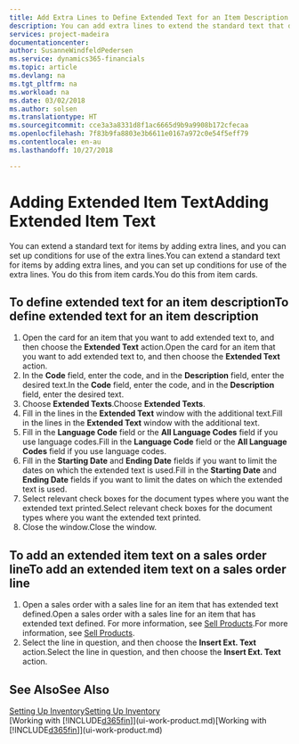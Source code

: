 ```yaml
---
title: Add Extra Lines to Define Extended Text for an Item Description | Microsoft Docs
description: You can add extra lines to extend the standard text that describes an item.
services: project-madeira
documentationcenter: 
author: SusanneWindfeldPedersen
ms.service: dynamics365-financials
ms.topic: article
ms.devlang: na
ms.tgt_pltfrm: na
ms.workload: na
ms.date: 03/02/2018
ms.author: solsen
ms.translationtype: HT
ms.sourcegitcommit: cce3a3a8331d8f1ac6665d9b9a9908b172cfecaa
ms.openlocfilehash: 7f83b9fa8803e3b6611e0167a972c0e54f5eff79
ms.contentlocale: en-au
ms.lasthandoff: 10/27/2018

---
```

# <a name="adding-extended-item-text"></a><span data-ttu-id="14619-103">Adding Extended Item Text</span><span class="sxs-lookup"><span data-stu-id="14619-103">Adding Extended Item Text</span></span>
<span data-ttu-id="14619-104">You can extend a standard text for items by adding extra lines, and you can set up conditions for use of the extra lines.</span><span class="sxs-lookup"><span data-stu-id="14619-104">You can extend a standard text for items by adding extra lines, and you can set up conditions for use of the extra lines.</span></span> <span data-ttu-id="14619-105">You do this from item cards.</span><span class="sxs-lookup"><span data-stu-id="14619-105">You do this from item cards.</span></span>

## <a name="to-define-extended-text-for-an-item-description"></a><span data-ttu-id="14619-106">To define extended text for an item description</span><span class="sxs-lookup"><span data-stu-id="14619-106">To define extended text for an item description</span></span>
1. <span data-ttu-id="14619-107">Open the card for an item that you want to add extended text to, and then choose the **Extended Text** action.</span><span class="sxs-lookup"><span data-stu-id="14619-107">Open the card for an item that you want to add extended text to, and then choose the **Extended Text** action.</span></span>
2. <span data-ttu-id="14619-108">In the **Code** field, enter the code, and in the **Description** field, enter the desired text.</span><span class="sxs-lookup"><span data-stu-id="14619-108">In the **Code** field, enter the code, and in the **Description** field, enter the desired text.</span></span>
3. <span data-ttu-id="14619-109">Choose **Extended Texts**.</span><span class="sxs-lookup"><span data-stu-id="14619-109">Choose **Extended Texts**.</span></span>
4. <span data-ttu-id="14619-110">Fill in the lines in the **Extended Text** window with the additional text.</span><span class="sxs-lookup"><span data-stu-id="14619-110">Fill in the lines in the **Extended Text** window with the additional text.</span></span>
5. <span data-ttu-id="14619-111">Fill in the **Language Code** field or the **All Language Codes** field if you use language codes.</span><span class="sxs-lookup"><span data-stu-id="14619-111">Fill in the **Language Code** field or the **All Language Codes** field if you use language codes.</span></span>
6. <span data-ttu-id="14619-112">Fill in the **Starting Date** and **Ending Date** fields if you want to limit the dates on which the extended text is used.</span><span class="sxs-lookup"><span data-stu-id="14619-112">Fill in the **Starting Date** and **Ending Date** fields if you want to limit the dates on which the extended text is used.</span></span>
7. <span data-ttu-id="14619-113">Select relevant check boxes for the document types where you want the extended text printed.</span><span class="sxs-lookup"><span data-stu-id="14619-113">Select relevant check boxes for the document types where you want the extended text printed.</span></span>
8. <span data-ttu-id="14619-114">Close the window.</span><span class="sxs-lookup"><span data-stu-id="14619-114">Close the window.</span></span>

## <a name="to-add-an-extended-item-text-on-a-sales-order-line"></a><span data-ttu-id="14619-115">To add an extended item text on a sales order line</span><span class="sxs-lookup"><span data-stu-id="14619-115">To add an extended item text on a sales order line</span></span>
1. <span data-ttu-id="14619-116">Open a sales order with a sales line for an item that has extended text defined.</span><span class="sxs-lookup"><span data-stu-id="14619-116">Open a sales order with a sales line for an item that has extended text defined.</span></span> <span data-ttu-id="14619-117">For more information, see [Sell Products](sales-how-sell-products.md).</span><span class="sxs-lookup"><span data-stu-id="14619-117">For more information, see [Sell Products](sales-how-sell-products.md).</span></span>
2. <span data-ttu-id="14619-118">Select the line in question, and then choose the **Insert Ext. Text** action.</span><span class="sxs-lookup"><span data-stu-id="14619-118">Select the line in question, and then choose the **Insert Ext. Text** action.</span></span>

## <a name="see-also"></a><span data-ttu-id="14619-119">See Also</span><span class="sxs-lookup"><span data-stu-id="14619-119">See Also</span></span>
[<span data-ttu-id="14619-120">Setting Up Inventory</span><span class="sxs-lookup"><span data-stu-id="14619-120">Setting Up Inventory</span></span>](inventory-setup-inventory.md)  
<span data-ttu-id="14619-121">[Working with [!INCLUDE[d365fin](includes/d365fin_md.md)]](ui-work-product.md)</span><span class="sxs-lookup"><span data-stu-id="14619-121">[Working with [!INCLUDE[d365fin](includes/d365fin_md.md)]](ui-work-product.md)</span></span>

